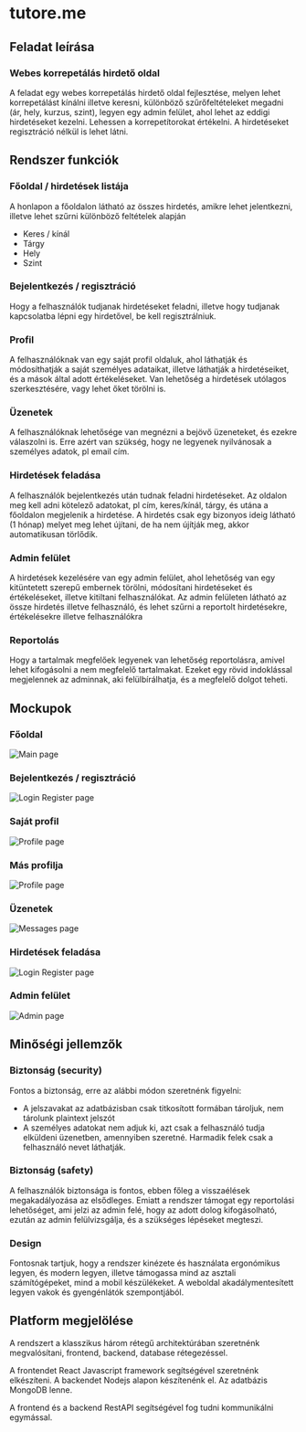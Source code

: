 # tutore.me

## Feladat leírása
### Webes korrepetálás hirdető oldal
A feladat egy webes korrepetálás hirdető oldal fejlesztése, melyen lehet korrepetálást kínálni illetve keresni, különböző szűrőfeltételeket megadni (ár, hely, kurzus, szint), legyen egy admin felület, ahol lehet az eddigi hirdetéseket kezelni. Lehessen a korrepetítorokat értékelni. A hirdetéseket regisztráció nélkül is lehet látni.

## Rendszer funkciók

### Főoldal / hirdetések listája
A honlapon a főoldalon látható az összes hirdetés, amikre lehet jelentkezni, illetve lehet szűrni különböző feltételek alapján
  * Keres / kínál
  * Tárgy
  * Hely
  * Szint

### Bejelentkezés / regisztráció
Hogy a felhasználók tudjanak hirdetéseket feladni, illetve hogy tudjanak kapcsolatba lépni egy hirdetővel, be kell regisztrálniuk.

### Profil
A felhasználóknak van egy saját profil oldaluk, ahol láthatják és módosíthatják a saját személyes adataikat, illetve láthatják a hirdetéseiket, és a mások által adott értékeléseket. Van lehetőség a hirdetések utólagos szerkesztésére, vagy lehet őket törölni is.

### Üzenetek
A felhasználóknak lehetősége van megnézni a bejövő üzeneteket, és ezekre válaszolni is. Erre azért van szükség, hogy ne legyenek nyilvánosak a személyes adatok, pl email cím.

### Hirdetések feladása
A felhasználók bejelentkezés után tudnak feladni hirdetéseket. Az oldalon meg kell adni kötelező adatokat, pl cím, keres/kínál, tárgy, és utána a főoldalon megjelenik a hirdetése. A hirdetés csak egy bizonyos ideig látható (1 hónap) melyet meg lehet újítani, de ha nem újítják meg, akkor automatikusan törlődik.

### Admin felület
A hirdetések kezelésére van egy admin felület, ahol lehetőség van egy kitüntetett szerepű embernek törölni, módosítani hirdetéseket és értékeléseket, illetve kitiltani felhasználókat. Az admin felületen látható az össze hirdetés illetve felhasználó, és lehet szűrni a reportolt hirdetésekre, értékelésekre illetve felhasználókra

### Reportolás
Hogy a tartalmak megfelőek legyenek van lehetőség reportolásra, amivel lehet kifogásolni a nem megfelelő tartalmakat. Ezeket egy rövid indoklással megjelennek az adminnak, aki felülbírálhatja, és a megfelelő dolgot teheti.

## Mockupok
### Főoldal
![Main page](https://github.com/fehergeri13/tutore.me/raw/master/docs/Main%20page.png)

### Bejelentkezés / regisztráció
![Login Register page](https://github.com/fehergeri13/tutore.me/raw/master/docs/Login_Registration.png)

### Saját profil
![Profile page](https://github.com/fehergeri13/tutore.me/raw/master/docs/My%20profile%20page.png)

### Más profilja
![Profile page](https://github.com/fehergeri13/tutore.me/raw/master/docs/Other's%20profile%20page.png)

### Üzenetek
![Messages page](https://github.com/fehergeri13/tutore.me/raw/master/docs/Messages.png)

### Hirdetések feladása
![Login Register page](https://github.com/fehergeri13/tutore.me/raw/master/docs/New%20ad.png)

### Admin felület
![Admin page](https://github.com/fehergeri13/tutore.me/raw/master/docs/Admin_%20user%20search.png)

## Minőségi jellemzők

### Biztonság (security)
Fontos a biztonság, erre az alábbi módon szeretnénk figyelni:
 - A jelszavakat az adatbázisban csak titkosított formában tároljuk, nem tárolunk plaintext jelszót
 - A személyes adatokat nem adjuk ki, azt csak a felhasználó tudja elküldeni üzenetben, amennyiben szeretné. Harmadik felek csak a felhasználó nevet láthatják.
 
### Biztonság (safety)
A felhasználók biztonsága is fontos, ebben főleg a visszaélések megakadályozása az elsődleges. Emiatt a rendszer támogat egy reportolási lehetőséget, ami jelzi az admin felé, hogy az adott dolog kifogásolható, ezután az admin felülvizsgálja, és a szükséges lépéseket megteszi.

### Design
Fontosnak tartjuk, hogy a rendszer kinézete és használata ergonómikus legyen, és modern legyen, illetve támogassa mind az asztali számítógépeket, mind a mobil készülékeket. A weboldal akadálymentesített legyen vakok és gyengénlátók szempontjából.

## Platform megjelölése
A rendszert a klasszikus három rétegű architektúrában szeretnénk megvalósítani, frontend, backend, database rétegezéssel.

A frontendet React Javascript framework segítségével szeretnénk elkészíteni.
A backendet Nodejs alapon készítenénk el.
Az adatbázis MongoDB lenne.

A frontend és a backend RestAPI segítségével fog tudni kommunikálni egymással.
